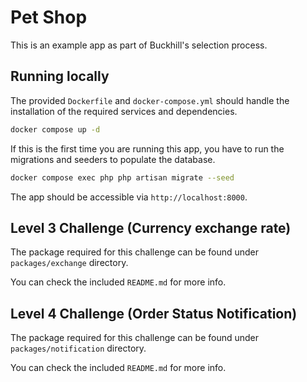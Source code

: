 # Pet Shop

This is an example app as part of Buckhill's selection process.

## Running locally

The provided `Dockerfile` and `docker-compose.yml` should handle the installation of the required services and dependencies.

```bash
docker compose up -d
```

If this is the first time you are running this app, you have to run the migrations and seeders to populate the database.

```bash
docker compose exec php php artisan migrate --seed
```

The app should be accessible via `http://localhost:8000`.

## Level 3 Challenge (Currency exchange rate)

The package required for this challenge can be found under `packages/exchange` directory.

You can check the included `README.md` for more info.

## Level 4 Challenge (Order Status Notification)

The package required for this challenge can be found under `packages/notification` directory.

You can check the included `README.md` for more info.
